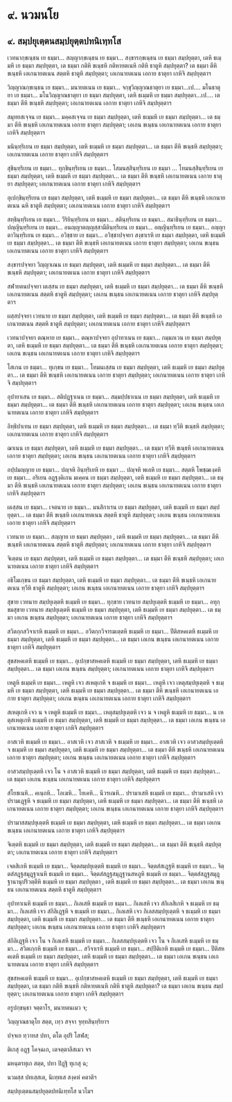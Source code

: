 <h1>๙. นวมนโย</h1>
<h2>๙. สมฺปยุเตฺตนสมฺปยุตฺตปทนิเทฺทโส</h2>
<p> เวทนากฺขเนฺธน    เย ธมฺมา… สญฺญากฺขเนฺธน เย ธมฺมา… สงฺขารกฺขเนฺธน เย ธมฺมา สมฺปยุตฺตา, เตหิ ธเมฺมหิ เย ธมฺมา สมฺปยุตฺตา, เต ธมฺมา กติหิ ขเนฺธหิ กติหายตเนหิ กติหิ ธาตูหิ สมฺปยุตฺตา? เต ธมฺมา ตีหิ ขเนฺธหิ เอเกนายตเนน สตฺตหิ ธาตูหิ สมฺปยุตฺตา; เอเกนายตเนน เอกาย ธาตุยา เกหิจิ สมฺปยุตฺตาฯ</p>


<p> วิญฺญาณกฺขเนฺธน เย ธมฺมา… มนายตเนน เย ธมฺมา… จกฺขุวิญฺญาณธาตุยา เย ธมฺมา…เป.… มโนธาตุยา เย ธมฺมา… มโนวิญฺญาณธาตุยา  เย ธมฺมา สมฺปยุตฺตา, เตหิ ธเมฺมหิ เย ธมฺมา สมฺปยุตฺตา…เป.… เต ธมฺมา ตีหิ ขเนฺธหิ สมฺปยุตฺตา; เอเกนายตเนน เอกาย ธาตุยา เกหิจิ สมฺปยุตฺตาฯ</p>


<p> สมุทยสเจฺจน เย ธมฺมา… มคฺคสเจฺจน เย ธมฺมา สมฺปยุตฺตา, เตหิ ธเมฺมหิ เย ธมฺมา สมฺปยุตฺตา… เต ธมฺมา ตีหิ ขเนฺธหิ เอเกนายตเนน เอกาย ธาตุยา สมฺปยุตฺตา; เอเกน ขเนฺธน เอเกนายตเนน เอกาย ธาตุยา เกหิจิ สมฺปยุตฺตาฯ</p>


<p> มนินฺทฺริเยน เย ธมฺมา สมฺปยุตฺตา, เตหิ ธเมฺมหิ เย ธมฺมา สมฺปยุตฺตา… เต ธมฺมา ตีหิ ขเนฺธหิ สมฺปยุตฺตา; เอเกนายตเนน เอกาย ธาตุยา เกหิจิ สมฺปยุตฺตาฯ</p>


<p> สุขินฺทฺริเยน เย ธมฺมา… ทุกฺขินฺทฺริเยน เย ธมฺมา… โสมนสฺสินฺทฺริเยน เย ธมฺมา  … โทมนสฺสินฺทฺริเยน  เย ธมฺมา สมฺปยุตฺตา, เตหิ ธเมฺมหิ เย ธมฺมา สมฺปยุตฺตา… เต ธมฺมา ตีหิ ขเนฺธหิ เอเกนายตเนน เอกาย ธาตุยา สมฺปยุตฺตา; เอเกนายตเนน เอกาย ธาตุยา เกหิจิ สมฺปยุตฺตาฯ</p>


<p> อุเปกฺขินฺทฺริเยน เย ธมฺมา สมฺปยุตฺตา, เตหิ ธเมฺมหิ เย ธมฺมา สมฺปยุตฺตา… เต ธมฺมา ตีหิ ขเนฺธหิ เอเกนายตเนน ฉหิ ธาตูหิ สมฺปยุตฺตา; เอเกนายตเนน เอกาย ธาตุยา เกหิจิ สมฺปยุตฺตาฯ</p>


<p> สทฺธินฺทฺริเยน  เย ธมฺมา… วีริยินฺทฺริเยน เย ธมฺมา… สตินฺทฺริเยน  เย ธมฺมา… สมาธินฺทฺริเยน เย ธมฺมา… ปญฺญินฺทฺริเยน เย ธมฺมา… อนญฺญาตญฺญสฺสามีตินฺทฺริเยน เย ธมฺมา… อญฺญินฺทฺริเยน เย ธมฺมา… อญฺญาตาวินฺทฺริเยน เย ธมฺมา… อวิชฺชาย เย ธมฺมา… อวิชฺชาปจฺจยา สงฺขาเรหิ เย ธมฺมา สมฺปยุตฺตา, เตหิ ธเมฺมหิ เย ธมฺมา สมฺปยุตฺตา… เต ธมฺมา ตีหิ ขเนฺธหิ เอเกนายตเนน เอกาย ธาตุยา สมฺปยุตฺตา; เอเกน ขเนฺธน เอเกนายตเนน เอกาย ธาตุยา เกหิจิ สมฺปยุตฺตาฯ</p>


<p> สงฺขารปจฺจยา วิญฺญาเณน เย ธมฺมา สมฺปยุตฺตา, เตหิ ธเมฺมหิ เย ธมฺมา สมฺปยุตฺตา… เต ธมฺมา ตีหิ ขเนฺธหิ สมฺปยุตฺตา; เอเกนายตเนน เอกาย ธาตุยา เกหิจิ สมฺปยุตฺตาฯ</p>


<p> สฬายตนปจฺจยา ผเสฺสน เย ธมฺมา สมฺปยุตฺตา, เตหิ ธเมฺมหิ เย ธมฺมา สมฺปยุตฺตา… เต ธมฺมา ตีหิ ขเนฺธหิ เอเกนายตเนน สตฺตหิ ธาตูหิ สมฺปยุตฺตา; เอเกน ขเนฺธน เอเกนายตเนน เอกาย ธาตุยา เกหิจิ สมฺปยุตฺตาฯ</p>


<p> ผสฺสปจฺจยา เวทนาย เย ธมฺมา สมฺปยุตฺตา, เตหิ ธเมฺมหิ เย ธมฺมา สมฺปยุตฺตา… เต ธมฺมา ตีหิ ขเนฺธหิ เอเกนายตเนน สตฺตหิ ธาตูหิ สมฺปยุตฺตา; เอเกนายตเนน เอกาย ธาตุยา เกหิจิ สมฺปยุตฺตาฯ</p>


<p> เวทนาปจฺจยา ตณฺหาย เย ธมฺมา… ตณฺหาปจฺจยา อุปาทาเนน เย ธมฺมา… กมฺมภเวน  เย ธมฺมา สมฺปยุตฺตา, เตหิ ธเมฺมหิ  เย ธมฺมา สมฺปยุตฺตา… เต ธมฺมา ตีหิ  ขเนฺธหิ เอเกนายตเนน เอกาย ธาตุยา สมฺปยุตฺตา; เอเกน ขเนฺธน เอเกนายตเนน เอกาย ธาตุยา เกหิจิ สมฺปยุตฺตาฯ</p>


<p> โสเกน เย ธมฺมา… ทุเกฺขน เย ธมฺมา… โทมนเสฺสน เย ธมฺมา สมฺปยุตฺตา, เตหิ ธเมฺมหิ เย ธมฺมา สมฺปยุตฺตา… เต ธมฺมา ตีหิ ขเนฺธหิ เอเกนายตเนน เอกาย ธาตุยา สมฺปยุตฺตา; เอเกนายตเนน เอกาย ธาตุยา เกหิจิ สมฺปยุตฺตาฯ</p>


<p> อุปายาเสน  เย ธมฺมา… สติปฎฺฐาเนน เย ธมฺมา… สมฺมปฺปธาเนน เย ธมฺมา สมฺปยุตฺตา, เตหิ ธเมฺมหิ เย ธมฺมา สมฺปยุตฺตา… เต ธมฺมา ตีหิ ขเนฺธหิ เอเกนายตเนน เอกาย ธาตุยา สมฺปยุตฺตา; เอเกน ขเนฺธน เอเกนายตเนน เอกาย ธาตุยา เกหิจิ สมฺปยุตฺตาฯ</p>


<p> อิทฺธิปาเทน เย ธมฺมา สมฺปยุตฺตา, เตหิ ธเมฺมหิ เย ธมฺมา สมฺปยุตฺตา… เต ธมฺมา ทฺวีหิ ขเนฺธหิ สมฺปยุตฺตา; เอเกนายตเนน เอกาย ธาตุยา เกหิจิ สมฺปยุตฺตาฯ</p>


<p> ฌาเนน เย ธมฺมา สมฺปยุตฺตา, เตหิ ธเมฺมหิ เย ธมฺมา สมฺปยุตฺตา… เต ธมฺมา ทฺวีหิ ขเนฺธหิ เอเกนายตเนน เอกาย ธาตุยา สมฺปยุตฺตา; เอเกน ขเนฺธน เอเกนายตเนน เอกาย ธาตุยา เกหิจิ สมฺปยุตฺตาฯ</p>


<p> อปฺปมญฺญาย เย ธมฺมา… ปญฺจหิ อินฺทฺริเยหิ เย ธมฺมา … ปญฺจหิ พเลหิ เย ธมฺมา… สตฺตหิ โพชฺฌเงฺคหิ เย ธมฺมา… อริเยน อฎฺฐงฺคิเกน มเคฺคน เย ธมฺมา สมฺปยุตฺตา, เตหิ ธเมฺมหิ เย ธมฺมา สมฺปยุตฺตา… เต ธมฺมา ตีหิ ขเนฺธหิ เอเกนายตเนน เอกาย ธาตุยา สมฺปยุตฺตา; เอเกน ขเนฺธน เอเกนายตเนน เอกาย ธาตุยา เกหิจิ สมฺปยุตฺตาฯ</p>


<p> ผเสฺสน เย ธมฺมา… เจตนาย เย ธมฺมา… มนสิกาเรน เย ธมฺมา สมฺปยุตฺตา, เตหิ ธเมฺมหิ เย ธมฺมา สมฺปยุตฺตา… เต ธมฺมา ตีหิ ขเนฺธหิ เอเกนายตเนน สตฺตหิ ธาตูหิ สมฺปยุตฺตา; เอเกน ขเนฺธน เอเกนายตเนน เอกาย ธาตุยา เกหิจิ สมฺปยุตฺตาฯ</p>


<p> เวทนาย  เย ธมฺมา… สญฺญาย เย ธมฺมา สมฺปยุตฺตา , เตหิ ธเมฺมหิ เย ธมฺมา สมฺปยุตฺตา… เต ธมฺมา ตีหิ ขเนฺธหิ เอเกนายตเนน สตฺตหิ ธาตูหิ สมฺปยุตฺตา; เอเกนายตเนน เอกาย ธาตุยา เกหิจิ สมฺปยุตฺตาฯ</p>


<p> จิเตฺตน เย ธมฺมา สมฺปยุตฺตา, เตหิ ธเมฺมหิ เย ธมฺมา สมฺปยุตฺตา… เต ธมฺมา ตีหิ ขเนฺธหิ สมฺปยุตฺตา; เอเกนายตเนน เอกาย ธาตุยา เกหิจิ สมฺปยุตฺตาฯ</p>


<p> อธิโมเกฺขน  เย ธมฺมา สมฺปยุตฺตา, เตหิ ธเมฺมหิ เย ธมฺมา สมฺปยุตฺตา… เต ธมฺมา ตีหิ ขเนฺธหิ เอเกนายตเนน ทฺวีหิ ธาตูหิ สมฺปยุตฺตา; เอเกน ขเนฺธน เอเกนายตเนน เอกาย ธาตุยา เกหิจิ สมฺปยุตฺตาฯ</p>


<p> สุขาย  เวทนาย สมฺปยุเตฺตหิ ธเมฺมหิ เย ธมฺมา… ทุกฺขาย เวทนาย สมฺปยุเตฺตหิ ธเมฺมหิ เย ธมฺมา… อทุกฺขมสุขาย เวทนาย สมฺปยุเตฺตหิ ธเมฺมหิ เย ธมฺมา สมฺปยุตฺตา, เตหิ ธเมฺมหิ เย ธมฺมา สมฺปยุตฺตา… เต ธมฺมา เอเกน ขเนฺธน สมฺปยุตฺตา; เอเกนายตเนน เอกาย ธาตุยา เกหิจิ สมฺปยุตฺตาฯ</p>


<p> สวิตกฺกสวิจาเรหิ ธเมฺมหิ เย ธมฺมา… อวิตกฺกวิจารมเตฺตหิ ธเมฺมหิ เย ธมฺมา… ปีติสหคเตหิ ธเมฺมหิ เย ธมฺมา สมฺปยุตฺตา, เตหิ ธเมฺมหิ เย ธมฺมา สมฺปยุตฺตา… เต ธมฺมา เอเกน ขเนฺธน เอเกนายตเนน เอกาย ธาตุยา เกหิจิ สมฺปยุตฺตาฯ</p>


<p> สุขสหคเตหิ ธเมฺมหิ เย ธมฺมา… อุเปกฺขาสหคเตหิ ธเมฺมหิ เย ธมฺมา สมฺปยุตฺตา, เตหิ ธเมฺมหิ เย ธมฺมา สมฺปยุตฺตา… เต ธมฺมา เอเกน ขเนฺธน สมฺปยุตฺตา; เอเกนายตเนน เอกาย ธาตุยา เกหิจิ สมฺปยุตฺตาฯ</p>


<p> เหตูหิ ธเมฺมหิ เย ธมฺมา… เหตูหิ เจว สเหตุเกหิ จ ธเมฺมหิ เย ธมฺมา… เหตูหิ เจว เหตุสมฺปยุเตฺตหิ จ ธเมฺมหิ เย ธมฺมา สมฺปยุตฺตา, เตหิ ธเมฺมหิ เย ธมฺมา สมฺปยุตฺตา… เต ธมฺมา ตีหิ ขเนฺธหิ เอเกนายตเนน เอกาย ธาตุยา สมฺปยุตฺตา; เอเกน ขเนฺธน เอเกนายตเนน เอกาย ธาตุยา เกหิจิ สมฺปยุตฺตาฯ</p>


<p> สเหตุเกหิ   เจว น จ เหตูหิ ธเมฺมหิ เย ธมฺมา… เหตุสมฺปยุเตฺตหิ เจว น จ เหตูหิ ธเมฺมหิ เย ธมฺมา… น เหตุสเหตุเกหิ  ธเมฺมหิ เย ธมฺมา สมฺปยุตฺตา, เตหิ ธเมฺมหิ  เย ธมฺมา สมฺปยุตฺตา… เต ธมฺมา เอเกน ขเนฺธน เอเกนายตเนน เอกาย ธาตุยา เกหิจิ สมฺปยุตฺตาฯ</p>


<p> อาสเวหิ  ธเมฺมหิ เย ธมฺมา… อาสเวหิ เจว สาสเวหิ จ ธเมฺมหิ เย ธมฺมา… อาสเวหิ เจว อาสวสมฺปยุเตฺตหิ จ ธเมฺมหิ เย ธมฺมา สมฺปยุตฺตา, เตหิ ธเมฺมหิ เย ธมฺมา สมฺปยุตฺตา… เต ธมฺมา ตีหิ ขเนฺธหิ เอเกนายตเนน เอกาย ธาตุยา สมฺปยุตฺตา; เอเกน ขเนฺธน เอเกนายตเนน เอกาย ธาตุยา เกหิจิ สมฺปยุตฺตาฯ</p>


<p> อาสวสมฺปยุเตฺตหิ เจว โน จ อาสเวหิ ธเมฺมหิ เย ธมฺมา สมฺปยุตฺตา, เตหิ ธเมฺมหิ เย ธมฺมา สมฺปยุตฺตา… เต ธมฺมา เอเกน ขเนฺธน เอเกนายตเนน เอกาย ธาตุยา เกหิจิ สมฺปยุตฺตาฯ</p>


<p> สํโยชเนหิ… คเนฺถหิ… โอเฆหิ… โยเคหิ… นีวรเณหิ… ปรามาเสหิ ธเมฺมหิ เย ธมฺมา… ปรามาเสหิ เจว ปรามเฎฺฐหิ จ ธเมฺมหิ เย ธมฺมา สมฺปยุตฺตา, เตหิ ธเมฺมหิ เย ธมฺมา สมฺปยุตฺตา… เต ธมฺมา ตีหิ ขเนฺธหิ เอเกนายตเนน เอกาย ธาตุยา สมฺปยุตฺตา; เอเกน ขเนฺธน เอเกนายตเนน เอกาย ธาตุยา เกหิจิ สมฺปยุตฺตาฯ</p>


<p> ปรามาสสมฺปยุเตฺตหิ ธเมฺมหิ เย ธมฺมา สมฺปยุตฺตา, เตหิ ธเมฺมหิ เย ธมฺมา สมฺปยุตฺตา… เต ธมฺมา เอเกน ขเนฺธน เอเกนายตเนน เอกาย ธาตุยา เกหิจิ สมฺปยุตฺตาฯ</p>


<p> จิเตฺตหิ ธเมฺมหิ เย ธมฺมา สมฺปยุตฺตา, เตหิ ธเมฺมหิ เย  ธมฺมา สมฺปยุตฺตา… เต ธมฺมา ตีหิ ขเนฺธหิ สมฺปยุตฺตา; เอเกนายตเนน เอกาย ธาตุยา เกหิจิ สมฺปยุตฺตาฯ</p>


<p> เจตสิเกหิ  ธเมฺมหิ เย ธมฺมา… จิตฺตสมฺปยุเตฺตหิ ธเมฺมหิ เย ธมฺมา… จิตฺตสํสเฎฺฐหิ ธเมฺมหิ เย ธมฺมา… จิตฺตสํสฎฺฐสมุฎฺฐาเนหิ ธเมฺมหิ เย ธมฺมา… จิตฺตสํสฎฺฐสมุฎฺฐานสหภูหิ ธเมฺมหิ เย ธมฺมา… จิตฺตสํสฎฺฐสมุฎฺฐานานุปริวตฺตีหิ ธเมฺมหิ เย ธมฺมา สมฺปยุตฺตา , เตหิ ธเมฺมหิ เย ธมฺมา สมฺปยุตฺตา… เต ธมฺมา เอเกน ขเนฺธน เอเกนายตเนน สตฺตหิ ธาตูหิ สมฺปยุตฺตาฯ</p>


<p> อุปาทาเนหิ ธเมฺมหิ เย ธมฺมา… กิเลเสหิ ธเมฺมหิ เย ธมฺมา… กิเลเสหิ เจว สํกิเลสิเกหิ จ ธเมฺมหิ เย ธมฺมา… กิเลเสหิ เจว สํกิลิเฎฺฐหิ จ ธเมฺมหิ เย ธมฺมา… กิเลเสหิ เจว กิเลสสมฺปยุเตฺตหิ  จ ธเมฺมหิ เย ธมฺมา สมฺปยุตฺตา, เตหิ ธเมฺมหิ เย ธมฺมา สมฺปยุตฺตา… เต ธมฺมา ตีหิ ขเนฺธหิ เอเกนายตเนน เอกาย ธาตุยา สมฺปยุตฺตา; เอเกน ขเนฺธน เอเกนายตเนน เอกาย ธาตุยา เกหิจิ สมฺปยุตฺตาฯ</p>


<p> สํกิลิเฎฺฐหิ เจว โน จ กิเลเสหิ ธเมฺมหิ เย ธมฺมา… กิเลสสมฺปยุเตฺตหิ เจว โน จ กิเลเสหิ ธเมฺมหิ เย ธมฺมา… สวิตเกฺกหิ ธเมฺมหิ เย ธมฺมา… สวิจาเรหิ ธเมฺมหิ เย ธมฺมา… สปฺปีติเกหิ ธเมฺมหิ เย ธมฺมา… ปีติสหคเตหิ ธเมฺมหิ เย ธมฺมา สมฺปยุตฺตา, เตหิ ธเมฺมหิ เย ธมฺมา สมฺปยุตฺตา… เต ธมฺมา เอเกน ขเนฺธน เอเกนายตเนน  เอกาย ธาตุยา เกหิจิ สมฺปยุตฺตาฯ</p>


<p> สุขสหคเตหิ ธเมฺมหิ เย ธมฺมา… อุเปกฺขาสหคเตหิ ธเมฺมหิ เย ธมฺมา สมฺปยุตฺตา, เตหิ ธเมฺมหิ เย ธมฺมา สมฺปยุตฺตา, เต ธมฺมา กติหิ ขเนฺธหิ กติหายตเนหิ กติหิ ธาตูหิ สมฺปยุตฺตา? เต ธมฺมา เอเกน ขเนฺธน สมฺปยุตฺตา; เอเกนายตเนน เอกาย ธาตุยา เกหิจิ สมฺปยุตฺตาฯ</p>


<p>
อรูปกฺขนฺธา จตฺตาโร, มนายตนเมว จ;  
  
วิญฺญาณธาตุโย สตฺต, เทฺว สจฺจา จุทฺทสินฺทฺริยาฯ  
</p>
  
<p>
ปจฺจเย ทฺวาทส ปทา, ตโต อุปริ โสฬส;  
  
ติเกสุ อฎฺฐ โคจฺฉเก, เตจตฺตาลีสเมว จฯ  
</p>
  
<p>
มหนฺตรทุเก สตฺต, ปทา ปิฎฺฐิ ทุเกสุ ฉ;  
  
นวมสฺส ปทเสฺสเต, นิเทฺทเส สงฺคหํ คตาติฯ  
</p>
  
สมฺปยุเตฺตนสมฺปยุตฺตปทนิเทฺทโส นวโมฯ  
</p>
  
  
  
  
  